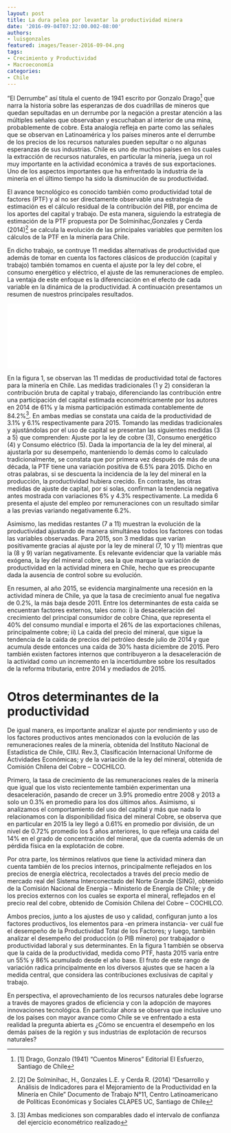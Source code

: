 ```yaml
---
layout: post
title: La dura pelea por levantar la productividad minera
date: '2016-09-04T07:32:00.002-08:00'
authors:
- luisgonzales
featured: images/Teaser-2016-09-04.png
tags:
- Crecimiento y Productividad
- Macroeconomía
categories:
- Chile
---
```


“El Derrumbe” así titula el cuento de 1941 escrito por Gonzalo Drago[^1] que narra la historia sobre las esperanzas de dos cuadrillas de mineros que quedan sepultadas en un derrumbe por la negación a prestar atención a las múltiples señales que observaban y escuchaban al interior de una mina, probablemente de cobre. Esta analogía refleja en parte como las señales que se observan en Latinoamérica y los países mineros ante el derrumbe de los precios de los recursos naturales pueden sepultar o no algunas esperanzas de sus industrias. Chile es uno de muchos países en los cuales la extracción de recursos naturales, en particular la minería, juega un rol muy importante en la actividad económica a través de sus exportaciones. Uno de los aspectos importantes que ha enfrentado la industria de la minería en el último tiempo ha sido la disminución de su productividad.

El avance tecnológico es conocido también como productividad total de factores (PTF) y al no ser directamente observable una estrategia de estimación es el cálculo residual de la contribución del PIB, por encima de los aportes del capital y trabajo. De esta manera, siguiendo la estrategia de estimación de la PTF propuesta por De Solminihac,Gonzales y Cerda (2014)[^2] se calcula la evolución de las principales variables que permiten los cálculos de la PTF en la minería para Chile.

En dicho trabajo,  se contruye 11 medidas alternativas de productividad que además de tomar en cuenta los factores clásicos de producción (capital y trabajo) también tomamos en cuenta el ajuste por la ley del cobre, el consumo energético y eléctrico, el ajuste de las remuneraciones de empleo. La ventaja de este enfoque es la diferenciación en el efecto de cada variable en la dinámica de la productividad. A continuación presentamos un resumen de nuestros principales resultados.

<div class="frame-container">
<iframe frameborder="0" scrolling="no" src="//plot.ly/~faro/96.embed"></iframe>
</div>


En la figura 1, se observan las 11 medidas de productividad total de factores para la minería en Chile. Las medidas tradicionales (1 y 2) consideran la contribución bruta de capital y trabajo,  diferenciando las contribución entre una participación del capital estimada econométricamente por los autores en 2014 de 61% y la misma participación estimada contablemente de 84.2%[^3]. En ambas medias se constata una caída de la productividad de 3.1% y 6.1% respectivamente para 2015. Tomando las medidas tradicionales y ajustándolas por el uso de capital se presentan las siguientes medidas (3 a 5) que comprenden: Ajuste por la ley de cobre (3), Consumo energético (4) y Consumo eléctrico (5). Dada la importancia de la ley del mineral, al ajustarla por su desempeño, manteniendo lo demás como lo calculado tradicionalmente, se constata que por primera vez después de más de una década, la PTF tiene una variación positiva de 6.5% para 2015. Dicho en otras palabras, si se descuenta la incidencia de la ley del mineral en la producción, la productividad hubiera crecido. En contraste, las otras medidas de ajuste de capital, por si solas, confirman la tendencia negativa antes mostrada con variaciones 6% y 4.3% respectivamente. La medida 6 presenta el ajuste del empleo por remuneraciones con un resultado similar a las previas variando negativamente 6.2%.

Asimismo, las medidas restantes (7 a 11) muestran la evolución de la productividad ajustando de manera simultánea todos los factores con todas las variables observadas. Para 2015, son 3 medidas que varían positivamente gracias al ajuste por la ley de mineral (7, 10 y 11) mientras que la (8 y 9) varían negativamente. Es relevante evidenciar que la variable más exógena, la ley del mineral cobre, sea la que marque la variación de productividad en la actividad minera en Chile, hecho que es preocupante dada la ausencia de control sobre su evolución.

En resumen, al año 2015, se evidencia marginalmente una recesión en la actividad minera de Chile, ya que la tasa de crecimiento anual fue negativa de 0.2%, la más baja desde 2011. Entre los determinantes de esta caída se encuentran factores externos, tales como: i) la desaceleración del crecimiento del principal consumidor de cobre China, que representa el 40% del consumo mundial e importa el 26% de las exportaciones chilenas, principalmente cobre; ii) La caída del precio del mineral, que sigue la tendencia de la caída de precios del petróleo desde julio de 2014 y que acumula desde entonces una caída de 30% hasta diciembre de 2015. Pero también existen factores internos que contribuyeron a la desaceleración de la actividad como un incremento en la incertidumbre sobre los resultados de la reforma tributaria, entre 2014 y mediados de 2015.

# Otros determinantes de la productividad

De igual manera, es importante analizar el ajuste por rendimiento y uso de los factores productivos antes mencionados con la evolución de las remuneraciones reales de la minería, obtenida del Instituto Nacional de Estadística de Chile, CIIU. Rev.3, Clasificación Internacional Uniforme de Actividades Económicas; y de la variación de la ley del mineral, obtenida de Comisión Chilena del Cobre – COCHILCO.

Primero, la tasa de crecimiento de las remuneraciones reales de la minería que igual que los visto recientemente también experimentan una desaceleración, pasando de crecer un 3.9% promedio entre 2008 y 2013 a solo un 0.3% en promedio para los dos últimos años. Asimismo, si analizamos el comportamiento del uso del capital y más que nada lo relacionamos con la disponibilidad física del mineral Cobre, se observa que en particular en 2015 la ley llegó a 0.61% en promedio por división, de un nivel de 0.72% promedio los 5 años anteriores, lo que refleja una caída del 14% en el grado de concentración del mineral, que da cuenta además de un pérdida física en la explotación de cobre.

Por otra parte, los términos relativos que tiene la actividad minera dan cuenta también de los precios internos, principalmente reflejados en los precios de energía eléctrica, recolectados a través del precio medio de mercado real del Sistema Interconectado del Norte Grande (SING), obtenido de la  Comisión Nacional de Energía – Ministerio de Energía de Chile; y de los precios externos con los cuales se exporta el mineral,  reflejados en el precio real del cobre, obtenido de Comisión Chilena del Cobre – COCHILCO.

Ambos precios, junto a los ajustes de uso y calidad, configuran junto a los factores productivos, los elementos para -en primera instancia- ver cuál fue el desempeño de la Productividad Total de los Factores; y luego, también analizar el desempeño del producción (o PIB minero) por trabajador o productividad laboral y sus determinantes. En la figura 1 también se observa que la caída de la productividad, medida como PTF, hasta 2015 varía entre un 55% y 86% acumulado desde el año base. El fruto de este rango de variación radica principalmente en los diversos ajustes que se hacen a la medida central, que considera las contribuciones exclusivas de capital y trabajo.

En perspectiva, el aprovechamiento de los recursos naturales debe lograrse a través de mayores grados de eficiencia y con la adopción de mayores innovaciones tecnológica. En particular ahora se observa que inclusive uno de los países con mayor avance como Chile se ve enfrentado a esta realidad la pregunta abierta es ¿Cómo se encuentra el desempeño en los demás países de la región y sus industrias de explotación de recursos naturales?

[^1]: [1] Drago, Gonzalo (1941) “Cuentos Mineros” Editorial El Esfuerzo, Santiago de Chile
[^2]: [2] De Solminihac, H., Gonzales L.E. y Cerda R. (2014) “Desarrollo y Análisis de Indicadores para el Mejoramiento de la Productividad en la Minería en Chile” Documento de Trabajo N°11, Centro Latinoamericano de Políticas Económicas y Sociales CLAPES UC, Santiago de Chile
[^3]: [3] Ambas mediciones son comparables dado el intervalo de confianza del ejercicio econométrico realizado
